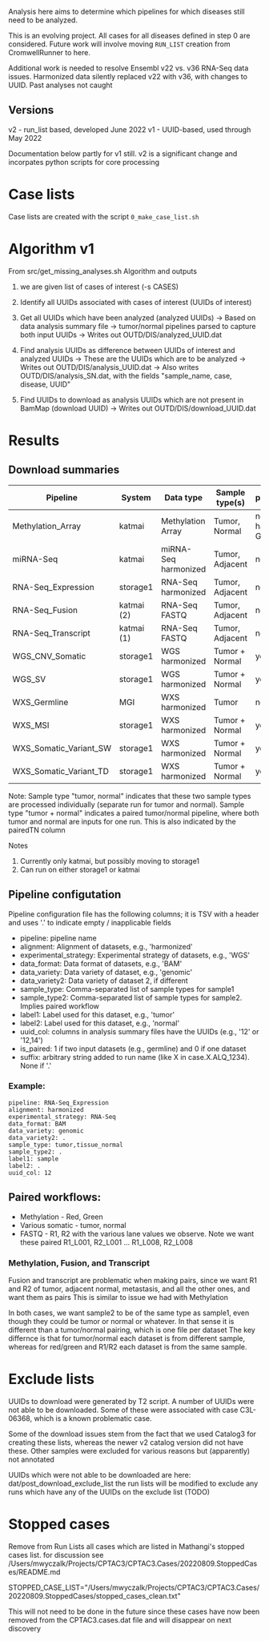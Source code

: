 Analysis here aims to determine which pipelines for which diseases
still need to be analyzed.  

This is an evolving project.  All cases for all diseases defined in step 0 are considered.
Future work will involve moving `RUN_LIST` creation from CromwellRunner to here.

Additional work is needed to resolve Ensembl v22 vs. v36 RNA-Seq data issues.  Harmonized
data silently replaced v22 with v36, with changes to UUID.  Past analyses not caught

## Versions

v2 - run_list based, developed June 2022
v1 - UUID-based, used through May 2022

Documentation below partly for v1 still.  v2 is a significant change and incorpates python scripts
for core processing 

# Case lists

Case lists are created with the script `0_make_case_list.sh`

# Algorithm v1
From src/get_missing_analyses.sh
Algorithm and outputs
  1. we are given list of cases of interest (-s CASES)
  2. Identify all UUIDs associated with cases of interest (UUIDs of interest)
  3. Get all UUIDs which have been analyzed (analyzed UUIDs)
     -> Based on data analysis summary file
     -> tumor/normal pipelines parsed to capture both input UUIDs
     -> Writes out OUTD/DIS/analyzed_UUID.dat
  4. Find analysis UUIDs as difference between UUIDs of interest and analyzed UUIDs
     -> These are the UUIDs which are to be analyzed
     -> Writes out OUTD/DIS/analysis_UUID.dat
     -> Also writes OUTD/DIS/analysis_SN.dat, with the fields "sample_name, case, disease, UUID"
        
  5. Find UUIDs to download as analysis UUIDs which are not present in BamMap (download UUID)
     -> Writes out OUTD/DIS/download_UUID.dat


# Results

## Download summaries
| Pipeline              | System    | Data type            | Sample type(s)  | pairedTN |
| -----------           | ------    | ---------            | --------------- | -------- |
| Methylation_Array     | katmai    | Methylation Array    | Tumor, Normal   |   no (but has Red, Green) |
| miRNA-Seq             | katmai    | miRNA-Seq harmonized | Tumor, Adjacent |   no     |
| RNA-Seq_Expression    | storage1  | RNA-Seq harmonized   | Tumor, Adjacent |   no     |
| RNA-Seq_Fusion        | katmai (2)| RNA-Seq FASTQ        | Tumor, Adjacent |   no     |
| RNA-Seq_Transcript    | katmai (1)| RNA-Seq FASTQ        | Tumor, Adjacent |   no     |
| WGS_CNV_Somatic       | storage1  | WGS harmonized       | Tumor + Normal  |   yes    |
| WGS_SV                | storage1  | WGS harmonized       | Tumor + Normal  |   yes    |
| WXS_Germline          | MGI       | WXS harmonized       | Tumor           |   no     |
| WXS_MSI               | storage1  | WXS harmonized       | Tumor + Normal  |   yes    |
| WXS_Somatic_Variant_SW| storage1  | WXS harmonized       | Tumor + Normal  |   yes    |
| WXS_Somatic_Variant_TD| storage1  | WXS harmonized       | Tumor + Normal  |   yes    |

Note: Sample type "tumor, normal" indicates that these two sample types are processed individually
(separate run for tumor and normal).  Sample type "tumor + normal" indicates a paired tumor/normal pipeline,
where both tumor and normal are inputs for one run. This is also indicated by the pairedTN column

Notes
1. Currently only katmai, but possibly moving to storage1
2. Can run on either storage1 or katmai

## Pipeline configutation 
Pipeline configuration file has the following columns; it is TSV with a header and uses '.' to indicate empty / inapplicable fields

* pipeline: pipeline name
* alignment: Alignment of datasets, e.g., 'harmonized'
* experimental_strategy: Experimental strategy of datasets, e.g., 'WGS'
* data_format: Data format of datasets, e.g., 'BAM'
* data_variety: Data variety of dataset, e.g., 'genomic'
* data_variety2: Data variety of dataset 2, if different
* sample_type: Comma-separated list of sample types for sample1
* sample_type2: Comma-separated list of sample types for sample2.  Implies paired workflow
* label1: Label used for this dataset, e.g., 'tumor'
* label2: Label used for this dataset, e.g., 'normal'
* uuid_col: columns in analysis summary files have the UUIDs (e.g., '12' or '12,14')
* is_paired: 1 if two input datasets (e.g., germline) and 0 if one dataset
* suffix: arbitrary string added to run name (like X in case.X.ALQ_1234).  None if '.'

### Example:
```
pipeline: RNA-Seq_Expression
alignment: harmonized
experimental_strategy: RNA-Seq
data_format: BAM
data_variety: genomic
data_variety2: .
sample_type: tumor,tissue_normal
sample_type2: .
label1: sample
label2: .
uuid_col: 12
```

## Paired workflows:
* Methylation - Red, Green
* Various somatic - tumor, normal
* FASTQ - R1, R2 with the various lane values we observe.  Note we want these paired
	R1_L001, R2_L001
	...
	R1_L008, R2_L008

### Methylation, Fusion, and Transcript
Fusion and transcript are problematic when making pairs, since we want R1 and R2 of tumor, adjacent normal, metastasis,
and all the other ones, and want them as pairs
This is similar to issue we had with Methylation

In both cases, we want sample2 to be of the same type as sample1, even though they could be tumor or normal or whatever.
In that sense it is different than a tumor/normal pairing, which is one file per dataset
The key differnce is that for tumor/normal each dataset is from different sample, whereas for red/green and R1/R2 
each dataset is from the same sample.

# Exclude lists

UUIDs to download were generated by T2 script.  A number of UUIDs were not able to be downloaded.
Some of these were associated with case C3L-06368, which is a known problematic case.

Some of the download issues stem from the fact that we used Catalog3 for creating these lists, whereas 
the newer v2 catalog version did not have these.  Other samples were excluded for various reasons but (apparently)
not annotated

UUIDs which were not able to be downloaded are here: dat/post_download_exclude_list
the run lists will be modified to exclude any runs which have any of the UUIDs on the exclude list
(TODO)

# Stopped cases

Remove from Run Lists all cases which are listed in Mathangi's stopped cases list.
for discussion see /Users/mwyczalk/Projects/CPTAC3/CPTAC3.Cases/20220809.StoppedCases/README.md

STOPPED_CASE_LIST="/Users/mwyczalk/Projects/CPTAC3/CPTAC3.Cases/20220809.StoppedCases/stopped_cases_clean.txt"

This will not need to be done in the future since these cases have now been removed from the CPTAC3.cases.dat file
and will disappear on next discovery


